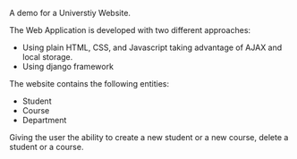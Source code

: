 A demo for a Universtiy Website.

The Web Application is developed with two different approaches:
  - Using plain HTML, CSS, and Javascript taking advantage of AJAX and local storage.
  - Using django framework

The website contains the following entities:
  - Student
  - Course
  - Department

Giving the user the ability to create a new student or a new course, delete a student or a course.
